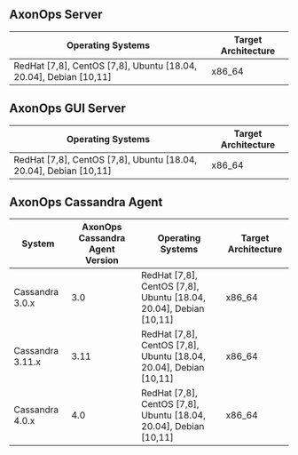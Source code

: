 
## AxonOps Server
| Operating Systems                                                 | Target Architecture |
|-------------------------------------------------------------------|---------------------|
| RedHat [7,8], CentOS [7,8], Ubuntu [18.04, 20.04], Debian [10,11] | x86_64              |

## AxonOps GUI Server
| Operating Systems                                                 | Target Architecture |
|-------------------------------------------------------------------|---------------------|
| RedHat [7,8], CentOS [7,8], Ubuntu [18.04, 20.04], Debian [10,11] | x86_64              |

## AxonOps Cassandra Agent
| System           | AxonOps Cassandra Agent Version | Operating Systems                                                 | Target Architecture |
|------------------|---------------------------------|-------------------------------------------------------------------|---------------------|
| Cassandra 3.0.x  | 3.0                             | RedHat [7,8], CentOS [7,8], Ubuntu [18.04, 20.04], Debian [10,11] | x86_64              |
| Cassandra 3.11.x | 3.11                            | RedHat [7,8], CentOS [7,8], Ubuntu [18.04, 20.04], Debian [10,11] | x86_64              |
| Cassandra 4.0.x  | 4.0                             | RedHat [7,8], CentOS [7,8], Ubuntu [18.04, 20.04], Debian [10,11] | x86_64              |

